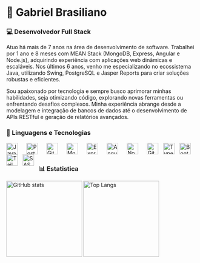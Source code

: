 # 🧔 Gabriel Brasiliano

### 💻 Desenvolvedor Full Stack
Atuo há mais de 7 anos na área de desenvolvimento de software. Trabalhei por 1 ano e 8 meses com MEAN Stack (MongoDB, Express, Angular e Node.js), adquirindo experiência com aplicações web dinâmicas e escaláveis. Nos últimos 6 anos, venho me especializando no ecossistema Java, utilizando Swing, PostgreSQL e Jasper Reports para criar soluções robustas e eficientes.

Sou apaixonado por tecnologia e sempre busco aprimorar minhas habilidades, seja otimizando código, explorando novas ferramentas ou enfrentando desafios complexos. Minha experiência abrange desde a modelagem e integração de bancos de dados até o desenvolvimento de APIs RESTful e geração de relatórios avançados.
</br>

### 🤖 Linguagens e Tecnologias 
<img align="left" alt="Java"       title="Java"       width="30px" style="padding-right: 20px;" src="https://cdn.jsdelivr.net/gh/devicons/devicon@latest/icons/java/java-original-wordmark.svg"/>
<img align="left" alt="PostgreSQL" title="PostgreSQL" width="30px" style="padding-right: 20px;" src="https://cdn.jsdelivr.net/gh/devicons/devicon@latest/icons/postgresql/postgresql-original.svg"/>
<img align="left" alt="Git"        title="Git"        width="30px" style="padding-right: 20px;" src="https://cdn.jsdelivr.net/gh/devicons/devicon@latest/icons/git/git-original.svg"/>
<img align="left" alt="MongoDB"    title="MongoDB"    width="30px" style="padding-right: 20px;" src="https://cdn.jsdelivr.net/gh/devicons/devicon@latest/icons/mongodb/mongodb-plain-wordmark.svg"/>
<img align="left" alt="Express.js" title="Express.js" width="30px" style="padding-right: 20px;" src="https://cdn.jsdelivr.net/gh/devicons/devicon@latest/icons/express/express-original-wordmark.svg"/>
<img align="left" alt="Angular 2"  title="Angular 2"  width="30px" style="padding-right: 20px;" src="https://cdn.jsdelivr.net/gh/devicons/devicon@latest/icons/angularjs/angularjs-original.svg"/>
<img align="left" alt="Node.js"    title="Node.js"    width="30px" style="padding-right: 20px;" src="https://cdn.jsdelivr.net/gh/devicons/devicon@latest/icons/nodejs/nodejs-original.svg"/>
<img align="left" alt="Git"        title="Git"        width="30px" style="padding-right: 10px;" src="https://cdn.jsdelivr.net/gh/devicons/devicon@latest/icons/git/git-original.svg"/>
<img align="left" alt="TypeScript" title="TypeScript" width="30px" style="padding-right: 10px;" src="https://cdn.jsdelivr.net/gh/devicons/devicon@latest/icons/typescript/typescript-original.svg"/>
<img align="left" alt="Bootstrap"  title="Bootstrap"  width="30px" style="padding-right: 10px;" src="https://cdn.jsdelivr.net/gh/devicons/devicon@latest/icons/bootstrap/bootstrap-original.svg"/>
<img align="left" alt="Tailwind"   title="Tailwind"   width="30px" style="padding-right: 10px;" src="https://cdn.jsdelivr.net/gh/devicons/devicon@latest/icons/tailwindcss/tailwindcss-original.svg"/>
<img align="left" alt="SASS"       title="SASS"       width="30px" style="padding-right: 10px;" src="https://cdn.jsdelivr.net/gh/devicons/devicon@latest/icons/sass/sass-original.svg"/>

</br>
</br>

### 📊 Estatistica
<img align="left" alt="GitHub stats" height="200" 
src="https://github-readme-stats.vercel.app/api?username=GabrielBrasiliano&show_icons=true&theme=tokyonight&include_all_commits=true"/>          

<img align="left" alt="Top Langs" height="200" 
src="https://github-readme-stats.vercel.app/api/top-langs/?username=GabrielBrasiliano&theme=tokyonight&custom_title=Tecnologias"/>  
